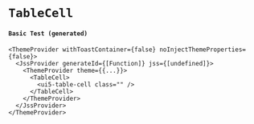 # `TableCell`

#### `Basic Test (generated)`

```
<ThemeProvider withToastContainer={false} noInjectThemeProperties={false}>
  <JssProvider generateId={[Function]} jss={[undefined]}>
    <ThemeProvider theme={{...}}>
      <TableCell>
        <ui5-table-cell class="" />
      </TableCell>
    </ThemeProvider>
  </JssProvider>
</ThemeProvider>
```

